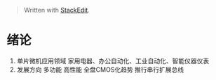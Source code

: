 > Written with [StackEdit](https://stackedit.io/).
# 绪论
1. 单片微机应用领域
家用电器、办公自动化、工业自动化、智能仪器仪表
2. 发展方向
多功能 高性能 全盘CMOS化趋势 推行串行扩展总线
<!--stackedit_data:
eyJoaXN0b3J5IjpbMTgyOTY4NjA0NywtNTQ0NDE1ODE3LDE4MD
g4NTk0MjQsNzMwOTk4MTE2XX0=
-->